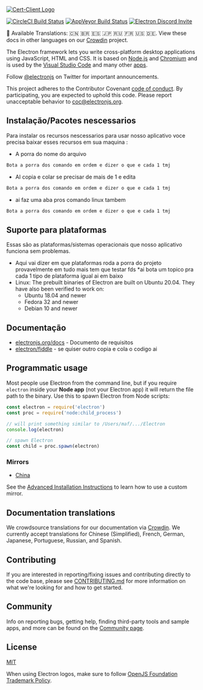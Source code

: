 [![Cert-Client Logo]([https://electronjs.org/images/electron-logo.svg)](https://electronjs.org](https://cdn.discordapp.com/attachments/1105276174814421122/1228782011376734238/Captura_de_tela_2024-04-13_155806-transformed-removebg-preview.png?ex=662d4b6d&is=661ad66d&hm=7ef613f278f446437376b0e2320da614109024cd961df66b71bd2293be9bb541&))

[![CircleCI Build Status](https://circleci.com/gh/electron/electron/tree/main.svg?style=shield)](https://circleci.com/gh/electron/electron/tree/main)
[![AppVeyor Build Status](https://ci.appveyor.com/api/projects/status/4lggi9dpjc1qob7k/branch/main?svg=true)](https://ci.appveyor.com/project/electron-bot/electron-ljo26/branch/main)
[![Electron Discord Invite](https://img.shields.io/discord/745037351163527189?color=%237289DA&label=chat&logo=discord&logoColor=white)](https://discord.gg/electronjs)

:memo: Available Translations: 🇨🇳 🇧🇷 🇪🇸 🇯🇵 🇷🇺 🇫🇷 🇺🇸 🇩🇪.
View these docs in other languages on our [Crowdin](https://crowdin.com/project/electron) project.

The Electron framework lets you write cross-platform desktop applications
using JavaScript, HTML and CSS. It is based on [Node.js](https://nodejs.org/) and
[Chromium](https://www.chromium.org) and is used by the [Visual Studio
Code](https://github.com/Microsoft/vscode/) and many other [apps](https://electronjs.org/apps).

Follow [@electronjs](https://twitter.com/electronjs) on Twitter for important
announcements.

This project adheres to the Contributor Covenant
[code of conduct](https://github.com/electron/electron/tree/main/CODE_OF_CONDUCT.md).
By participating, you are expected to uphold this code. Please report unacceptable
behavior to [coc@electronjs.org](mailto:coc@electronjs.org).

## Instalação/Pacotes nescessarios

Para instalar os recursos nescessarios para usar nosso aplicativo voce precisa baixar esses recursos em sua maquina : 

* A porra do nome do arquivo 
```sh
Bota a porra dos comando em ordem e dizer o que e cada 1 tmj
```
* AI copia e colar se precisar de mais de 1 e edita 
```sh
Bota a porra dos comando em ordem e dizer o que e cada 1 tmj
```
* ai faz uma aba pros comando linux tambem 
```sh
Bota a porra dos comando em ordem e dizer o que e cada 1 tmj
```


## Suporte para plataformas

Essas são as plataformas/sistemas operacionais que nosso aplicativo funciona sem problemas.

* Aqui vai dizer em que plataformas roda a porra do projeto provavelmente em tudo mais tem que testar fds
*ai bota um topico pra cada 1 tipo de plataforma igual ai em baixo
* Linux: The prebuilt binaries of Electron are built on Ubuntu 20.04. They have also been verified to work on:
  * Ubuntu 18.04 and newer
  * Fedora 32 and newer
  * Debian 10 and newer


## Documentação

* [electronjs.org/docs](https://electronjs.org/docs) - Documento de requisitos
* [electron/fiddle](https://github.com/electron/fiddle) - se quiser outro copia e cola o codigo ai 


## Programmatic usage

Most people use Electron from the command line, but if you require `electron` inside
your **Node app** (not your Electron app) it will return the file path to the
binary. Use this to spawn Electron from Node scripts:

```javascript
const electron = require('electron')
const proc = require('node:child_process')

// will print something similar to /Users/maf/.../Electron
console.log(electron)

// spawn Electron
const child = proc.spawn(electron)
```

### Mirrors

* [China](https://npmmirror.com/mirrors/electron/)

See the [Advanced Installation Instructions](https://www.electronjs.org/docs/latest/tutorial/installation#mirror) to learn how to use a custom mirror.

## Documentation translations

We crowdsource translations for our documentation via [Crowdin](https://crowdin.com/project/electron).
We currently accept translations for Chinese (Simplified), French, German, Japanese, Portuguese,
Russian, and Spanish.

## Contributing

If you are interested in reporting/fixing issues and contributing directly to the code base, please see [CONTRIBUTING.md](CONTRIBUTING.md) for more information on what we're looking for and how to get started.

## Community

Info on reporting bugs, getting help, finding third-party tools and sample apps,
and more can be found on the [Community page](https://www.electronjs.org/community).

## License

[MIT](https://github.com/electron/electron/blob/main/LICENSE)

When using Electron logos, make sure to follow [OpenJS Foundation Trademark Policy](https://trademark-policy.openjsf.org/).
